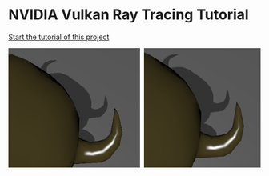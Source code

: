 ﻿# NVIDIA Vulkan Ray Tracing Tutorial

[Start the tutorial of this project](https://nvpro-samples.github.io/vk_raytracing_tutorial/vkrt_tuto_antialiasing.md.html)

![](../docs/Images/antialiasing.png)